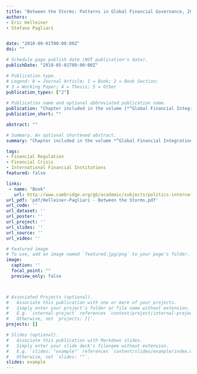 ```yaml
---
title: "Between the Storms: Patterns in Global Financial Governance, 2001-07"
authors:
- Eric Helleiner
- Stefano Pagliari


date: "2010-09-01T00:00:00Z"
doi: ""

# Schedule page publish date (NOT publication's date).
publishDate: "2018-05-01T00:00:00Z"

# Publication type.
# Legend: 0 = Journal Article; 1 = Book; 2 = Book Section;
# 3 = Working Paper; 4 = Thesis; 5 = Other
publication_types: ["2"]
 
# Publication name and optional abbreviated publication name.
publication: "Chapter included in the volume [*“Global Financial Integration Thirty years on. From Reform to Crisis”*](http://www.cambridge.org/gb/academic/subjects/politics-international-relations/international-relations-and-international-organisations/global-financial-integration-thirty-years-reform-crisis?format=HB&isbn=9780521198691), edited by Geoffrey R. D. Underhill, Jasper Blom and Daniel Mügge, Cambridge University Press, 2010"
publication_short: ""

abstract: ""

# Summary. An optional shortened abstract.
summary: "Chapter included in the volume *“Global Financial Integration Thirty years on. From Reform to Crisis”*, edited by Geoffrey R. D. Underhill, Jasper Blom and Daniel Mügge, Cambridge University Press, 2010"

tags:
- Financial Regulation
- Financial Crisis
- International Financial Institutions
featured: false

links:
 - name: "Book"
   url: http://www.cambridge.org/gb/academic/subjects/politics-international-relations/international-relations-and-international-organisations/global-financial-integration-thirty-years-reform-crisis?format=HB&isbn=9780521198691
url_pdf: 'pdf/Helleiner-Pagliari - Between the Storms.pdf'
url_code: ''
url_dataset: ''
url_poster: ''
url_project: ''
url_slides: ''
url_source: ''
url_video: ''

# Featured image
# To use, add an image named `featured.jpg/png` to your page's folder. 
image:
  caption: ''
  focal_point: ""
  preview_only: false



# Associated Projects (optional).
#   Associate this publication with one or more of your projects.
#   Simply enter your project's folder or file name without extension.
#   E.g. `internal-project` references `content/project/internal-project/index.md`.
#   Otherwise, set `projects: []`.
projects: []

# Slides (optional).
#   Associate this publication with Markdown slides.
#   Simply enter your slide deck's filename without extension.
#   E.g. `slides: "example"` references `content/slides/example/index.md`.
#   Otherwise, set `slides: ""`.
slides: example 
---
```

 